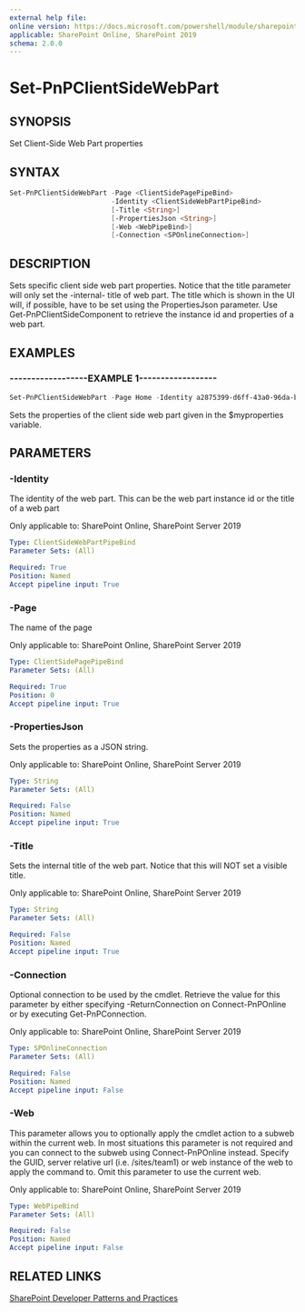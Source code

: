 ```yaml
---
external help file:
online version: https://docs.microsoft.com/powershell/module/sharepoint-pnp/set-pnpclientsidewebpart
applicable: SharePoint Online, SharePoint 2019
schema: 2.0.0
---
```


# Set-PnPClientSideWebPart

## SYNOPSIS
Set Client-Side Web Part properties

## SYNTAX 

```powershell
Set-PnPClientSideWebPart -Page <ClientSidePagePipeBind>
                         -Identity <ClientSideWebPartPipeBind>
                         [-Title <String>]
                         [-PropertiesJson <String>]
                         [-Web <WebPipeBind>]
                         [-Connection <SPOnlineConnection>]
```

## DESCRIPTION
Sets specific client side web part properties. Notice that the title parameter will only set the -internal- title of web part. The title which is shown in the UI will, if possible, have to be set using the PropertiesJson parameter. Use Get-PnPClientSideComponent to retrieve the instance id and properties of a web part.

## EXAMPLES

### ------------------EXAMPLE 1------------------
```powershell
Set-PnPClientSideWebPart -Page Home -Identity a2875399-d6ff-43a0-96da-be6ae5875f82 -PropertiesJson $myproperties
```

Sets the properties of the client side web part given in the $myproperties variable.

## PARAMETERS

### -Identity
The identity of the web part. This can be the web part instance id or the title of a web part

Only applicable to: SharePoint Online, SharePoint Server 2019

```yaml
Type: ClientSideWebPartPipeBind
Parameter Sets: (All)

Required: True
Position: Named
Accept pipeline input: True
```

### -Page
The name of the page

Only applicable to: SharePoint Online, SharePoint Server 2019

```yaml
Type: ClientSidePagePipeBind
Parameter Sets: (All)

Required: True
Position: 0
Accept pipeline input: True
```

### -PropertiesJson
Sets the properties as a JSON string.

Only applicable to: SharePoint Online, SharePoint Server 2019

```yaml
Type: String
Parameter Sets: (All)

Required: False
Position: Named
Accept pipeline input: True
```

### -Title
Sets the internal title of the web part. Notice that this will NOT set a visible title.

Only applicable to: SharePoint Online, SharePoint Server 2019

```yaml
Type: String
Parameter Sets: (All)

Required: False
Position: Named
Accept pipeline input: True
```

### -Connection
Optional connection to be used by the cmdlet. Retrieve the value for this parameter by either specifying -ReturnConnection on Connect-PnPOnline or by executing Get-PnPConnection.

Only applicable to: SharePoint Online, SharePoint Server 2019

```yaml
Type: SPOnlineConnection
Parameter Sets: (All)

Required: False
Position: Named
Accept pipeline input: False
```

### -Web
This parameter allows you to optionally apply the cmdlet action to a subweb within the current web. In most situations this parameter is not required and you can connect to the subweb using Connect-PnPOnline instead. Specify the GUID, server relative url (i.e. /sites/team1) or web instance of the web to apply the command to. Omit this parameter to use the current web.

Only applicable to: SharePoint Online, SharePoint Server 2019

```yaml
Type: WebPipeBind
Parameter Sets: (All)

Required: False
Position: Named
Accept pipeline input: False
```

## RELATED LINKS

[SharePoint Developer Patterns and Practices](https://aka.ms/sppnp)